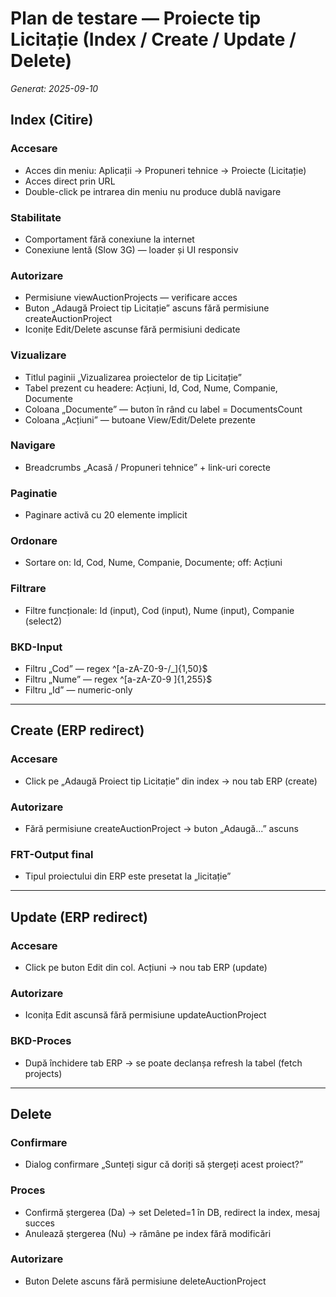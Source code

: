 # Plan de testare — Proiecte tip Licitație (Index / Create / Update / Delete)

*Generat: 2025-09-10*

## Index (Citire)
### Accesare
- Acces din meniu: Aplicații → Propuneri tehnice → Proiecte (Licitație)
- Acces direct prin URL
- Double-click pe intrarea din meniu nu produce dublă navigare

### Stabilitate
- Comportament fără conexiune la internet
- Conexiune lentă (Slow 3G) — loader și UI responsiv

### Autorizare
- Permisiune viewAuctionProjects — verificare acces
- Buton „Adaugă Proiect tip Licitație” ascuns fără permisiune createAuctionProject
- Iconițe Edit/Delete ascunse fără permisiuni dedicate

### Vizualizare
- Titlul paginii „Vizualizarea proiectelor de tip Licitație”
- Tabel prezent cu headere: Acțiuni, Id, Cod, Nume, Companie, Documente
- Coloana „Documente” — buton în rând cu label = DocumentsCount
- Coloana „Acțiuni” — butoane View/Edit/Delete prezente

### Navigare
- Breadcrumbs „Acasă / Propuneri tehnice” + link-uri corecte

### Paginatie
- Paginare activă cu 20 elemente implicit

### Ordonare
- Sortare on: Id, Cod, Nume, Companie, Documente; off: Acțiuni

### Filtrare
- Filtre funcționale: Id (input), Cod (input), Nume (input), Companie (select2)

### BKD-Input
- Filtru „Cod” — regex ^[a-zA-Z0-9\-/_]{1,50}$
- Filtru „Nume” — regex ^[a-zA-Z0-9 ]{1,255}$
- Filtru „Id” — numeric-only

---

## Create (ERP redirect)
### Accesare
- Click pe „Adaugă Proiect tip Licitație” din index → nou tab ERP (create)

### Autorizare
- Fără permisiune createAuctionProject → buton „Adaugă...” ascuns

### FRT-Output final
- Tipul proiectului din ERP este presetat la „licitație”

---

## Update (ERP redirect)
### Accesare
- Click pe buton Edit din col. Acțiuni → nou tab ERP (update)

### Autorizare
- Iconița Edit ascunsă fără permisiune updateAuctionProject

### BKD-Proces
- După închidere tab ERP → se poate declanșa refresh la tabel (fetch projects)

---

## Delete
### Confirmare
- Dialog confirmare „Sunteți sigur că doriți să ștergeți acest proiect?”

### Proces
- Confirmă ștergerea (Da) → set Deleted=1 în DB, redirect la index, mesaj succes
- Anulează ștergerea (Nu) → rămâne pe index fără modificări

### Autorizare
- Buton Delete ascuns fără permisiune deleteAuctionProject
